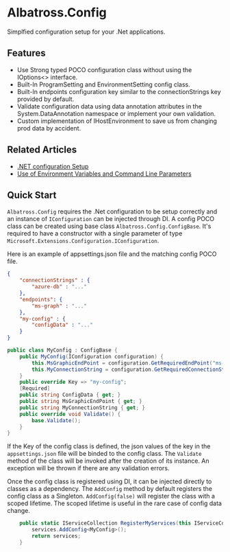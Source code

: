 # Albatross.Config
Simplfied configuration setup for your .Net applications.

## Features
* Use Strong typed POCO configuration class without using the IOptions<> interface.
* Built-In ProgramSetting and EnvironmentSetting config class.
* Built-In endpoints configuration key similar to the connectionStrings key provided by default.
* Validate configuration data using data annotation attributes in the System.DataAnnotation namespace or implement your own validation.
* Custom implementation of IHostEnvironment to save us from changing prod data by accident.

## Related Articles
* [.NET configuration Setup](../docs/.net-config-setup.md)
* [Use of Environment Variables and Command Line Parameters](../docs/use-of-env.md)

## Quick Start
`Albatross.Config` requires the .Net configuration to be setup correctly and an instance of `IConfiguration` can be injected through DI.  A config POCO class can be created using base class `Albatross.Config.ConfigBase`.  It's required to have a constructor with a single parameter of type `Microsoft.Extensions.Configuration.IConfiguration`.

Here is an example of appsettings.json file and the matching config POCO file.
```json
{
	"connectionStrings" : {
		"azure-db" : "..."
	},
	"endpoints": {
		"ms-graph" : "..."
	},
	"my-config" : {
		"configData" : "..."
	}
}
```
```csharp
public class MyConfig : ConfigBase {
	public MyConfig(IConfiguration configuration) {
		this.MsGraphicEndPoint = configuration.GetRequiredEndPoint("ms-graph");
		this.MyConnectionString = configuration.GetRequiredConnectionString("azure-db");
	}
	public override Key => "my-config";
	[Required]
	public string ConfigData { get; }
	public string MsGraphicEndPoint { get; }
	public string MyConnectionString { get; }
	public override void Validate() {
		base.Validate();
	}
}
```
If the Key of the config class is defined, the json values of the key in the `appsettings.json` file will be binded to the config class.  The `Validate` method of the class will be invoked after the creation of its instance.  An exception will be thrown if there are any validation errors.

Once the config class is registered using DI, it can be injected directly to classes as a dependency.  The `AddConfig` method by default registers the config class as a Singleton.  `AddConfig(false)` will register the class with a scoped lifetime.  The scoped lifetime is useful in the rare case of config data change.
```csharp
	public static IServiceCollection RegisterMyServices(this IServiceCollection services) {
		services.AddConfig<MyConfig>();
		return services;
	}
```